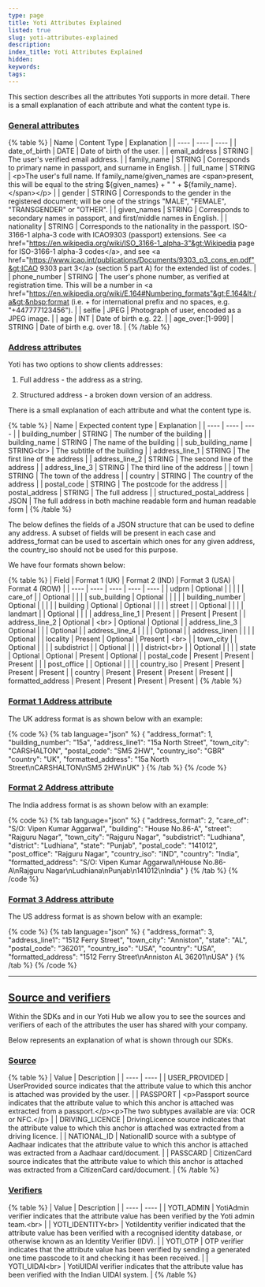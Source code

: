 ```yaml
---
type: page
title: Yoti Attributes Explained
listed: true
slug: yoti-attributes-explained
description: 
index_title: Yoti Attributes Explained
hidden: 
keywords: 
tags: 
---
```


This section describes all the attributes Yoti supports in more detail. There is a small explanation of each attribute and what the content type is.

### [General attributes](https://developers.yoti.com/yoti-app-integration/yoti-app-integration#general-attributes)

{% table %}
| Name | Content Type | Explanation | 
| ---- | ---- | ---- | 
| date_of_birth | DATE | Date of birth of the user. | 
| email_address | STRING | The user's verified email address. | 
| family_name | STRING | Corresponds to primary name in passport, and surname in English. | 
| full_name | STRING | &lt;p&gt;The user's full name. If family_name/given_names are&nbsp;&lt;span&gt;present, this will be equal to the string ${given_names} + " " + ${family_name}.&lt;/span&gt;&lt;/p&gt; | 
| gender | STRING | Corresponds to the gender in the registered document; will be one of the strings "MALE", "FEMALE", "TRANSGENDER" or "OTHER". | 
| given_names | STRING | Corresponds to secondary names in passport, and first/middle names in English. | 
| nationality | STRING | Corresponds to the nationality in the passport. ISO-3166-1 alpha-3 code with ICAO9303 (passport) extensions. See &lt;a href="https://en.wikipedia.org/wiki/ISO_3166-1_alpha-3"&gt;Wikipedia page for ISO-3166-1 alpha-3 codes&lt;/a&gt;, and see &lt;a href="https://www.icao.int/publications/Documents/9303_p3_cons_en.pdf"&gt;ICAO 9303 part 3&lt;/a&gt; (section 5 part A) for the extended list of codes. | 
| phone_number | STRING | The user's phone number, as verified at registration time. This will be a number in &lt;a href="https://en.wikipedia.org/wiki/E.164#Numbering_formats"&gt;E.164&lt;/a&gt;&nbsp;format (i.e. + for international prefix and no spaces, e.g. "+447777123456"). | 
| selfie | JPEG | Photograph of user, encoded as a JPEG image. | 
| age | INT | Date&nbsp;of birth e.g. 22. | 
| age_over:[1-999] | STRING | Date of birth e.g. over 18. | 
{% /table %}

### [Address attributes](https://developers.yoti.com/yoti-app-integration/yoti-app-integration#address-attributes)

Yoti has two options to show clients addresses:

1) Full address - the address as a string.

2) Structured address - a broken down version of an address.

There is a small explanation of each attribute and what the content type is.

{% table %}
| Name | Expected content type | Explanation | 
| ---- | ---- | ---- | 
| building_number | STRING | The number of the building | 
| building_name | STRING | The name of the building | 
| sub_building_name | STRING&lt;br&gt; | The subtitle of the building | 
| address_line_1 | STRING | The first line of the address | 
| address_line_2 | STRING | The second line of the address | 
| address_line_3 | STRING | The third line of the address | 
| town | STRING | The town of the address | 
| country | STRING | The country of the address | 
| postal_code | STRING | The postcode for the address | 
| postal_address | STRING | The full address | 
| structured_postal_address | JSON | The full address in both machine readable form and human readable form | 
{% /table %}

The below defines the fields of a JSON structure that can be used to define any address. A subset of fields will be present in each case and address_format can be used to ascertain which ones for any given address, the country_iso should not be used for this purpose.

We have four formats shown below:

{% table %}
| Field | Format 1 (UK) | Format 2 (IND) | Format 3 (USA) | Format 4 (ROW) | 
| ---- | ---- | ---- | ---- | ---- | 
| udprn | Optional |  |  |  | 
| care_of |  | Optional |  |  | 
| sub_building | Optional |  |  |  | 
| building_number | Optional |  |  |  | 
| building | Optional | Optional |  |  | 
| street |  | Optional |  |  | 
| landmart |  | Optional |  |  | 
| address_line_1 | Present |  | Present | Present | 
| address_line_2 | Optional | &lt;br&gt; | Optional | Optional | 
| address_line_3 | Optional |  |  | Optional | 
| address_line_4 |  |  |  | Optional | 
| address_linen |  |  |  | Optional | 
| locality | Present | Optional | Present | &lt;br&gt; | 
| town_city |  | Optional |  |  | 
| subdistrict |  | Optional |  |  | 
| district&lt;br&gt; |  | Optional |  |  | 
| state | Optional | Optional | Present | Optional | 
| postal_code | Present | Present | Present |  | 
| post_office |  | Optional |  |  | 
| country_iso | Present | Present | Present | Present | 
| country | Present | Present | Present | Present | 
| formatted_address | Present | Present | Present | Present | 
{% /table %}

### [Format 1 Address attribute](https://developers.yoti.com/yoti-app-integration/yoti-app-integration#format-1-address-attribute)

The UK address format is as shown below with an example:

{% code %}
{% tab language="json" %}
{
    "address_format": 1,
    "building_number": "15a",
    "address_line1": "15a North Street",
    "town_city": "CARSHALTON",
    "postal_code": "SM5 2HW",
    "country_iso": "GBR"
    "country": "UK",
    "formatted_address": "15a North Street\nCARSHALTON\nSM5 2HW\nUK"
}
{% /tab %}
{% /code %}

### [Format 2 Address attribute](https://developers.yoti.com/yoti-app-integration/yoti-app-integration#format-2-address-attribute)

The India address format is as shown below with an example:

{% code %}
{% tab language="json" %}
{
    "address_format": 2,
    "care_of": "S/O: Vipen Kumar Aggarwal",
    "building": "House No.86-A",
    "street": "Rajguru Nagar",
    "town_city": "Rajguru Nagar",
    "subdistrict": "Ludhiana",
    "district": "Ludhiana",
    "state": "Punjab",
    "postal_code": "141012",
    "post_office": "Rajguru Nagar",
    "country_iso": "IND",
    "country": "India",
    "formatted_address": "S/O: Vipen Kumar Aggarwal\nHouse No.86-A\nRajguru Nagar\nLudhiana\nPunjab\n141012\nIndia"
}
{% /tab %}
{% /code %}

### [Format 3 Address attribute](https://developers.yoti.com/yoti-app-integration/yoti-app-integration#format-3-address-attribute)

The US address format is as shown below with an example:

{% code %}
{% tab language="json" %}
{
    "address_format": 3,
    "address_line1": "1512 Ferry Street",
    "town_city": "Anniston",
    "state": "AL",
    "postal_code": "36201",
    "country_iso": "USA",
    "country": "USA",
    "formatted_address": "1512 Ferry Street\nAnniston AL 36201\nUSA"
}
{% /tab %}
{% /code %}

---

## [Source and verifiers](https://developers.yoti.com/yoti-app-integration/yoti-app-integration#source-and-verifiers)

Within the SDKs and in our Yoti Hub we allow you to see the sources and verifiers of each of the attributes the user has shared with your company.

Below represents an explanation of what is shown through our SDKs.

### [Source](https://developers.yoti.com/yoti-app-integration/yoti-app-integration#source)

{% table %}
| Value | Description | 
| ---- | ---- | 
| USER_PROVIDED | UserProvided source indicates that the attribute value to which this anchor is attached was provided by the user. | 
| PASSPORT | &lt;p&gt;Passport source indicates that the attribute value to which this anchor is attached was extracted from a passport.&lt;/p&gt;&lt;p&gt;The two subtypes available are via: OCR or NFC.&lt;/p&gt; | 
| DRIVING_LICENCE | DrivingLicence source indicates that the attribute value to which this anchor is attached was extracted from a driving licence. | 
| NATIONAL_ID | NationalID source with a subtype of Aadhaar indicates that the attribute value to which this anchor is attached was extracted from a Aadhaar card/document. | 
| PASSCARD | CitizenCard source indicates that the attribute value to which this anchor is attached was extracted from a CitizenCard card/document. | 
{% /table %}

### [Verifiers](https://developers.yoti.com/yoti-app-integration/yoti-app-integration#verifiers)

{% table %}
| Value | Description | 
| ---- | ---- | 
| YOTI_ADMIN | YotiAdmin verifier indicates that the attribute value has been verified by the Yoti admin team.&lt;br&gt; | 
| YOTI_IDENTITY&lt;br&gt; | YotiIdentity verifier indicated that the attribute value has been verified with a recognised identity database, or otherwise known as an Identity Verifier (IDV). | 
| YOTI_OTP | OTP verifier indicates that the attribute value has been verified by sending a generated one time passcode to it and checking it has been received. | 
| YOTI_UIDAI&lt;br&gt; | YotiUIDAI verifier indicates that the attribute value has been verified with the Indian UIDAI system. | 
{% /table %}